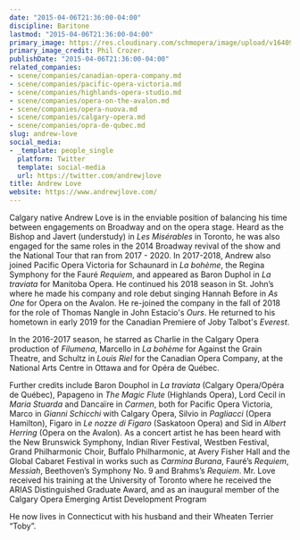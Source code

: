 ```yaml
---
date: "2015-04-06T21:36:00-04:00"
discipline: Baritone
lastmod: "2015-04-06T21:36:00-04:00"
primary_image: https://res.cloudinary.com/schmopera/image/upload/v1640982600/media/2021/12/AndrewLove_PhiLCrozier_gvgblc.jpg
primary_image_credit: Phil Crozer.
publishDate: "2015-04-06T21:36:00-04:00"
related_companies:
- scene/companies/canadian-opera-company.md
- scene/companies/pacific-opera-victoria.md
- scene/companies/highlands-opera-studio.md
- scene/companies/opera-on-the-avalon.md
- scene/companies/opera-nuova.md
- scene/companies/calgary-opera.md
- scene/companies/opra-de-qubec.md
slug: andrew-love
social_media:
- _template: people_single
  platform: Twitter
  template: social-media
  url: https://twitter.com/andrewjlove
title: Andrew Love
website: https://www.andrewjlove.com/
---
```

Calgary native Andrew Love is in the enviable position of balancing his time between engagements on Broadway and on the opera stage. Heard as the Bishop and Javert (understudy) in _Les Misérables_ in Toronto, he was also engaged for the same roles in the 2014 Broadway revival of the show and the National Tour that ran from 2017 - 2020. In 2017-2018, Andrew also joined Pacific Opera Victoria for Schaunard in _La bohème_, the Regina Symphony for the Fauré _Requiem_, and appeared as Baron Duphol in _La traviata_ for Manitoba Opera. He continued his 2018 season in St. John’s where he made his company and role debut singing Hannah Before in _As One_ for Opera on the Avalon. He re-joined the company in the fall of 2018 for the role of Thomas Nangle in John Estacio's _Ours_. He returned to his hometown in early 2019 for the Canadian Premiere of Joby Talbot's _Everest_.

In the 2016-2017 season, he starred as Charlie in the Calgary Opera production of _Filumena_, Marcello in _La bohème_ for Against the Grain Theatre, and Schultz in _Louis Riel_ for the Canadian Opera Company, at the National Arts Centre in Ottawa and for Opéra de Québec.

Further credits include Baron Douphol in _La traviata_ (Calgary Opera/Opéra de Québec), Papageno in _The Magic Flute_ (Highlands Opera), Lord Cecil in _Maria Stuarda_ and Dancaïre in _Carmen_, both for Pacific Opera Victoria, Marco in _Gianni Schicchi_ with Calgary Opera, Silvio in _Pagliacci_ (Opera Hamilton), Figaro in _Le nozze di Figaro_ (Saskatoon Opera) and Sid in _Albert Herring_ (Opera on the Avalon). As a concert artist he has been heard with the New Brunswick Symphony, Indian River Festival, Westben Festival, Grand Philharmonic Choir, Buffalo Philharmonic, at Avery Fisher Hall and the Global Cabaret Festival in works such as _Carmina Burana_, Fauré’s _Requiem_, _Messiah_, Beethoven’s Symphony No. 9 and Brahms’s _Requiem_. Mr. Love received his training at the University of Toronto where he received the ARIAS Distinguished Graduate Award, and as an inaugural member of the Calgary Opera Emerging Artist Development Program

He now lives in Connecticut with his husband and their Wheaten Terrier “Toby”.
